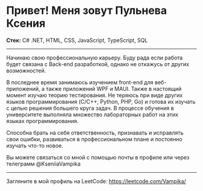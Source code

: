 # Привет! Меня зовут Пульнева Ксения

**Стек:** C# .NET, HTML, CSS, JavaScript, TypeScript, SQL
 
***

Начинаю свою профессиональную карьеру. Буду рада если работа будет связана с
Back-end разработкой, однако не откажусь от других возможностей.

В последнее время занимаюсь изучением front-end для веб-приложений, а также
приложений WPF и MAUI. Также в настоящий момент изучаю теорию тестирования.
Не теряюсь при виде других языков программирования (C/C++, Python, PHP, Go) и
готова их изучать с целью решения большего круга задач. В процессе обучения в
университете выполняла множество лабораторных работ на этих языках
программирования.

Способна брать на себя ответственность, признавать и исправлять свои ошибки,
развиваться в профессиональном плане и постоянно изучать что-то новое.

Вы можете связаться со мной с помощью почты в профиле или через телеграмм @KseniiaVampika

***

Загляните в мой профиль на LeetCode: https://leetcode.com/Vampika/
